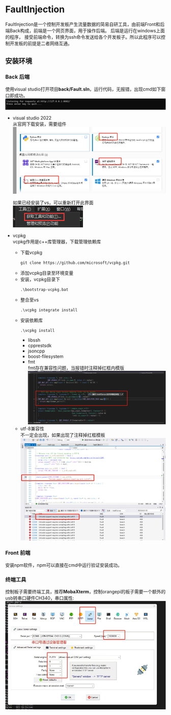 # FaultInjection

FaultInjection是一个控制开发板产生流量数据的简易自研工具，由前端Front和后端Back构成，前端是一个网页界面，用于操作后端。
后端是运行在windows上面的程序， 接受前端命令，转换为ssh命令发送给各个开发板子。所以此程序可以控制开发板的前提是二者网络互通。

## 安装环境

### Back 后端
使用visual studio打开项目**back/Fault.sln**，运行代码，无报错，出现cmd如下窗口即成功。
![success](image/success.png)

* visual studio 2022  
    从官网下载安装，需要组件
    ![vs](image/vs.png)

    如果已经安装了vs，可以重新打开此界面  
    ![vs_se](image/vs_set.png)

* vcpkg  
    vcpkg作用是c++库管理器，下载管理依赖库
    * 下载vcpkg
        ```
        git clone https://github.com/microsoft/vcpkg.git
        ```
    * 添加vcpkg目录至环境变量
    * 安装，vcpkg目录下
        ```
        .\bootstrap-vcpkg.bat
        ```
    * 整合至vs
        ```
        .\vcpkg integrate install
        ```
    * 安装依赖库
        ```
        .\vcpkg install
        ```
        * libssh 
        * cpprestsdk 
        * jsoncpp
        * boost-filesystem
        * fmt  
            fmt存在兼容性问题，当报错时注释掉红框内模版
            ![fmt](image/fmt.png)
    * utf-8兼容性  
        不一定会出现，如果出现了注释掉红框模板
        ![utf8](image/utf8.png)

### Front 前端
安装npm软件，npm可以直接在cmd中运行验证安装成功。

### 终端工具
控制板子需要终端工具，推荐**MobaXterm**，控制orangepi的板子需要一个额外的usb转串口硬件CH340，串口属性:
![fmt](image/serial.jpg)
